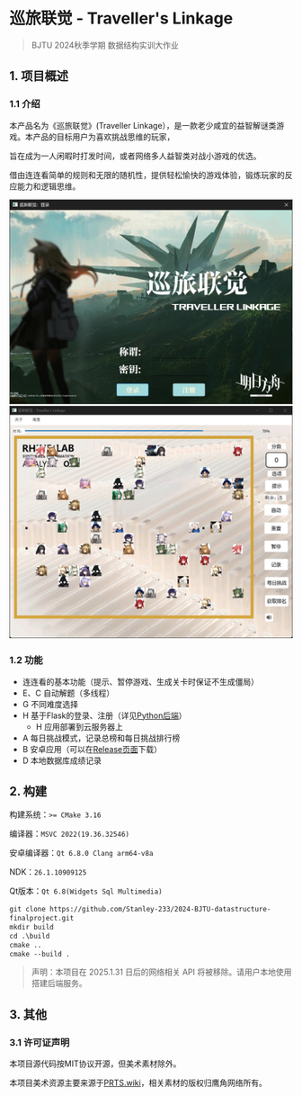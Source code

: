 # 巡旅联觉 - Traveller's Linkage

> BJTU 2024秋季学期 数据结构实训大作业

## 1. 项目概述

### 1.1 介绍

本产品名为《巡旅联觉》(Traveller Linkage），是一款老少咸宜的益智解谜类游戏。本产品的目标用户为喜欢挑战思维的玩家，

旨在成为一人闲暇时打发时间，或者网络多人益智类对战小游戏的优选。

借由连连看简单的规则和无限的随机性，提供轻松愉快的游戏体验，锻炼玩家的反应能力和逻辑思维。

<img src="doc/README/login.png" alt="login" style="zoom:50%;" />

<img src="doc/README/mainwindow.png" alt="main" style="zoom:50%;" />

### 1.2 功能

- 连连看的基本功能（提示、暂停游戏、生成关卡时保证不生成僵局）
- E、C 自动解题（多线程）
- G 不同难度选择
- H 基于Flask的登录、注册（详见[Python后端](https://github.com/Stanley-233/2024-BJTU-datastructure-finalproject/tree/main/server/backend)）
  - H 应用部署到云服务器上
- A 每日挑战模式，记录总榜和每日挑战排行榜
- B 安卓应用（可以在[Release页面](https://github.com/Stanley-233/2024-BJTU-datastructure-finalproject/releases)下载）
- D 本地数据库成绩记录

## 2. 构建

构建系统：``>= CMake 3.16``

编译器：``MSVC 2022(19.36.32546)``

安卓编译器：``Qt 6.8.0 Clang arm64-v8a``

NDK：``26.1.10909125``

Qt版本：``Qt 6.8(Widgets Sql Multimedia)``

```shell
git clone https://github.com/Stanley-233/2024-BJTU-datastructure-finalproject.git
mkdir build
cd .\build
cmake ..
cmake --build .
```

> 声明：本项目在 2025.1.31 日后的网络相关 API 将被移除。请用户本地使用搭建后端服务。

## 3. 其他

### 3.1 许可证声明

本项目源代码按MIT协议开源，但美术素材除外。

本项目美术资源主要来源于[PRTS.wiki](https://prts.wiki/w/%E9%A6%96%E9%A1%B5)，相关素材的版权归鹰角网络所有。

